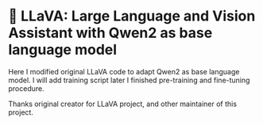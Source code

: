 # 🌋 LLaVA: Large Language and Vision Assistant with Qwen2 as base language model

Here I modified original LLaVA code to adapt Qwen2 as base language model. I will add training script later I finished pre-training and fine-tuning procedure.

Thanks original creator for LLaVA project, and other maintainer of this project.
